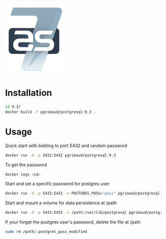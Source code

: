 <a href="http://jbossas.jboss.org/" target="_blank">
<img src="https://raw.githubusercontent.com/pascalgrimaud/docker/master/jboss-as/as7_logo.png"/>
</a>

# Installation
```bash
cd 9.3/
docker build -t pgrimaud/postgresql:9.3 .
```
# Usage

Quick start with bidding to port 5432 and random password
```bash
docker run -d -p 5432:5432 pgrimaud/postgresql:9.3
```

To get the password
```bash
docker logs <id>
```

Start and set a specific password for postgres user
```bash
docker run -d -p 5432:5432 -e POSTGRES_PASS="pass" pgrimaud/postgresql:9.3
```

Start and mount a volume for data persistence at /path
```bash
docker run -d -p 5432:5432 -v /path:/var/lib/postgresql pgrimaud/postgresql:9.3
```

If your forget the postgres user's password, delete the file at /path
```bash
sudo rm /path/.postgres_pass_modified
```
